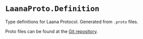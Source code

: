 # `LaanaProto.Definition`

Type definitions for Laana Protocol. Generated from `.proto` files.

Proto files can be found at the [Git repository](https://github.com/LaanaProto/Laana).